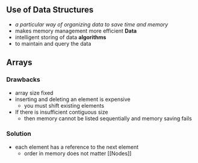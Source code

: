 ## Use of Data Structures
- *a particular way of organizing data to save time and memory*
- makes memory management more efficient
**Data**
- intelligent storing of data
**algorithms**
- to maintain and query the data

## Arrays
### Drawbacks
- array size fixed
- inserting and deleting an element is expensive
	- you must shift existing elements
- If there is insufficient contiguous size
	- then memory cannot be listed sequentially and memory saving fails
### Solution
- each element has a reference to the next element
	- order in memory does not matter
[[Nodes]]
